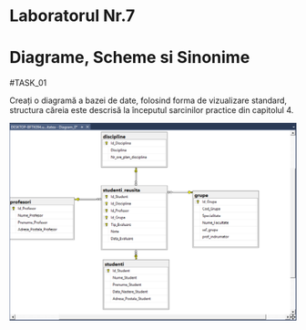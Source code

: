 # Laboratorul Nr.7
# Diagrame, Scheme si Sinonime

#TASK_01

Creați o diagramă a bazei de date, folosind forma de vizualizare standard, structura căreia este descrisă la începutul sarcinilor practice din capitolul 4.

![interogarea 1](Image1.PNG)

